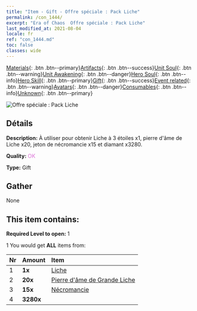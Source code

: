 ```yaml
---
title: "Item - Gift - Offre spéciale : Pack Liche"
permalink: /con_1444/
excerpt: "Era of Chaos  Offre spéciale : Pack Liche"
last_modified_at: 2021-08-04
locale: fr
ref: "con_1444.md"
toc: false
classes: wide
---
```

 [Materials](/ItemsFR/){: .btn .btn--primary}[Artifacts](/ItemsFR/Artifacts/){: .btn .btn--success}[Unit Soul](/ItemsFR/UnitSoul/){: .btn .btn--warning}[Unit Awakening](/ItemsFR/UnitAwakening/){: .btn .btn--danger}[Hero Soul](/ItemsFR/HeroSoul/){: .btn .btn--info}[Hero Skill](/ItemsFR/HeroSkill/){: .btn .btn--primary}[Gift](/ItemsFR/Gift/){: .btn .btn--success}[Event related](/ItemsFR/Events/){: .btn .btn--warning}[Avatars](/ItemsFR/Avatars/){: .btn .btn--danger}[Consumables](/ItemsFR/Consumables/){: .btn .btn--info}[Unknown](/ItemsFR/Unknown/){: .btn .btn--primary}

 ![Offre spéciale : Pack Liche](/images/t/i_907058.png)

## Détails
 **Description:** À utiliser pour obtenir Liche à 3 étoiles x1, pierre d'âme de Liche x20, jeton de nécromancie x15 et diamant x3280.

 **Quality:** <span style="color: #DA70D6">OK</span>

 **Type:** Gift

## Gather

  None

## This item contains:

 **Required Level to open:** 1

 1 You would get **ALL** items  from:

  | Nr | Amount |     Item    |
  |:---|:-------|:------------|
  | 1 |  **1x** | [Liche](/fr/units/Lich/) |  | 
  | 2 |  **20x** | [Pierre d'âme de Grande Liche](/ItemsFR/unt_301/) |  | 
  | 3 |  **15x** | [Nécromancie](/ItemsFR/her_460/) |  | 
  | 4 |  **3280x** | <i class="fas fa-gem"/> |  | 

